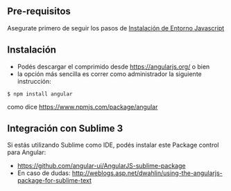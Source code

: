 Pre-requisitos
--------------

Asegurate primero de seguir los pasos de [Instalación de Entorno Javascript](instalacion-de-entorno-javascript.html)

Instalación
-----------

-   Podés descargar el comprimido desde <https://angularjs.org/> o bien
-   la opción más sencilla es correr como administrador la siguiente instrucción:

`$ npm install angular`

como dice <https://www.npmjs.com/package/angular>

Integración con Sublime 3
-------------------------

Si estás utilizando Sublime como IDE, podés instalar este Package control para Angular:

-   <https://github.com/angular-ui/AngularJS-sublime-package>
-   En caso de dudas: <http://weblogs.asp.net/dwahlin/using-the-angularjs-package-for-sublime-text>

